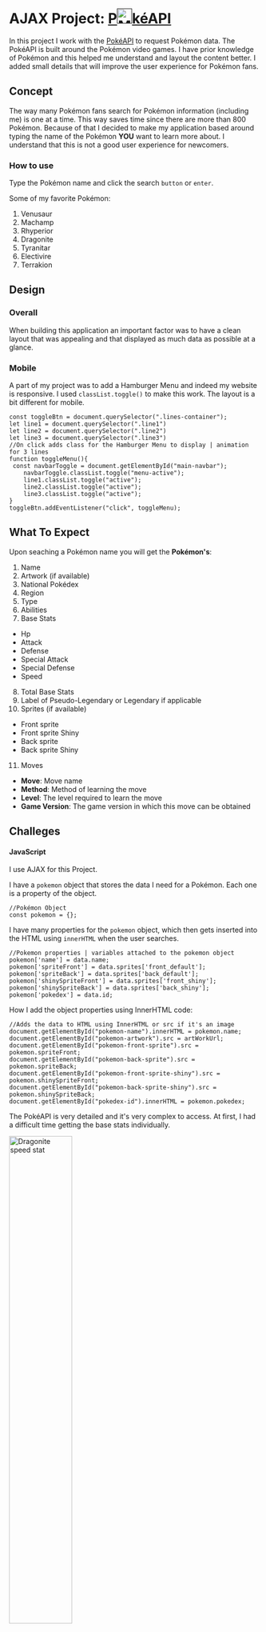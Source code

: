 # AJAX Project: [P<img src="images/pokeball-PNG-2d.png" alt="Mark down image" width="30">kéAPI]()

In this project I work with the [PokéAPI](https://pokeapi.co/) to request Pokémon data. The PokéAPI is built around the Pokémon video games. I have prior knowledge of Pokémon and this helped me understand and layout the content better. I added small details that will improve the user experience for Pokémon fans.

## Concept
The way many Pokémon fans search for Pokémon information (including me) is one at a time. This way saves time since there are more than 800 Pokémon. Because of that I decided to make my application based around typing the name of the Pokémon **YOU** want to learn more about. I understand that this is not a good user experience for newcomers. 

### How to use
Type the Pokémon name and click the search `button` or `enter`.

Some of my favorite Pokémon:
1. Venusaur
2. Machamp
3. Rhyperior
4. Dragonite
5. Tyranitar
6. Electivire
7. Terrakion

## Design
### Overall
When building this application an important factor was to have a clean layout that was appealing and that displayed as much data as possible at a glance.

### Mobile
A part of my project was to add a Hamburger Menu and indeed my website is responsive. I used `classList.toggle()` to make this work. The layout is a bit different for mobile.

```
const toggleBtn = document.querySelector(".lines-container");
let line1 = document.querySelector(".line1")
let line2 = document.querySelector(".line2")
let line3 = document.querySelector(".line3")
//On click adds class for the Hamburger Menu to display | animation for 3 lines
function toggleMenu(){
 const navbarToggle = document.getElementById("main-navbar");
	navbarToggle.classList.toggle("menu-active");
	line1.classList.toggle("active");
	line2.classList.toggle("active");
	line3.classList.toggle("active");
}
toggleBtn.addEventListener("click", toggleMenu);

```

## What To Expect
Upon seaching a Pokémon name you will get the **Pokémon's**:

1. Name
2. Artwork (if available)
3. National Pokédex
4. Region
5. Type
6. Abilities
7. Base Stats
 * Hp
 * Attack
 * Defense
 * Special Attack
 * Special Defense
 * Speed
8. Total Base Stats
9. Label of Pseudo-Legendary or Legendary if applicable
10. Sprites (if available)
 * Front sprite
 * Front sprite Shiny
 * Back sprite
 * Back sprite Shiny
11. Moves
 * **Move**: Move name
 * **Method**: Method of learning the move
 * **Level**: The level required to learn the move
 * **Game Version**: The game version in which this move can be obtained

## Challeges
#### JavaScript
I use AJAX for this Project.

I have a `pokemon` object that stores the data I need for a Pokémon. Each one is a property of the object.
```
//Pokémon Object
const pokemon = {};
```
I have many properties for the `pokemon` object, which then gets inserted into the HTML using `innerHTML` when the user searches.
```
//Pokemon properties | variables attached to the pokemon object 
pokemon['name'] = data.name;
pokemon['spriteFront'] = data.sprites['front_default'];
pokemon['spriteBack'] = data.sprites['back_default'];
pokemon['shinySpriteFront'] = data.sprites['front_shiny'];
pokemon['shinySpriteBack'] = data.sprites['back_shiny'];
pokemon['pokedex'] = data.id;
```
How I add the object properties using InnerHTML code:
```
//Adds the data to HTML using InnerHTML or src if it's an image
document.getElementById("pokemon-name").innerHTML = pokemon.name;
document.getElementById("pokemon-artwork").src = artWorkUrl;
document.getElementById("pokemon-front-sprite").src = pokemon.spriteFront;
document.getElementById("pokemon-back-sprite").src = pokemon.spriteBack;
document.getElementById("pokemon-front-sprite-shiny").src = pokemon.shinySpriteFront;
document.getElementById("pokemon-back-sprite-shiny").src = pokemon.shinySpriteBack;
document.getElementById("pokedex-id").innerHTML = pokemon.pokedex;
```
The PokéAPI is very detailed and it's very complex to access. At first, I had a difficult time getting the base stats individually.

<img src="images/pokeapi-base-stat-speed-data-map.png" alt="Dragonite speed stat" width="50%">

Using `map()` I finally got the base stats, but they are next to each other. I learned that the stats are in reverse order when compared to the Pokémon videos games and because of that I had to use `reverse()` at first. Using `<br>` made the data look more organized.

<img src="images/pokeapi-pikachu-base-stat-no-style.png" alt="Pikachu data no style" width="60%">

After some research I got each base stat individually shown below.

<img src="images/pokeapi-map-break-style-pikachu.png" alt="Data on pikachu using map" width="50%">

The JavaScript code below is for each individual base stat:
```
//Pokemon base stats
pokemon["baseHp"] = data.stats[5].base_stat;
pokemon["baseAttack"] = data.stats[4].base_stat;
pokemon["baseDefense"] = data.stats[3].base_stat;
pokemon["baseSpecialAttack"] = data.stats[2].base_stat;
pokemon["baseSpecialDefense"] = data.stats[1].base_stat;
pokemon["baseSpeed"] = data.stats[0].base_stat;
```
 I set a property to the `pokemon` object. For example:
```
pokemon['baseHP'] = data.stats[5].base_stats
```
Below is how i used `map()` to get data for the moves/game version table section. I am using a template literal to add `<li></li>` and `<br>` to move each data into a new line. The `li` goes inside my `ol` for styling reasons.
```
//Table row 4: displays the game version that the move belongs to
pokemon['gameVersion'] = data.moves.map(function(gameVersionMove, idx, pokemon){
return `<li>${gameVersionMove.version_group_details.map(versionGame => `<br>${versionGame.version_group.name}`).join("")}</li>`}).join("");
```

#### CSS
Styling the **Moves** section was very difficult because I was using ```map()``` to get all my data. It was my first time using `map` and later I would learn that template literals would be my solution to having each data as a column.

Pokémon: Ditto

|Move/s| Method | Level| Game Version| 
|----| ---- | --- | --- |
|Transform| level-up | 1 |ultra-sun-ultra-moon|

## For Pokémon Fans
### Pseudo Legendary and Legendary
As an extra touch, I label certain Pokémon based on their total base stats. 

**Pseudo-Legendary** is a term used on a Pokémon with a Total Base Stats of exactly 600. A few Pseudo-Legendary below:

* Dragonite
* Tyranitar
* Salamence
* Metagross
* Garchomp


**Legendary** is the strongest Pokémon tier, they have highest Total Base Stats. Their Total Base Stats has to be greater or equal to 601. They are often banned in the video game tournaments. A few legendary Pokémon below:

* Mewtwo
* Ho-oh
* Lugia
* Kyogre
* Groudon
* Rayquaza


I label them with an `if else` conditional statement.

```
//Checks for the total base stat and labels them Pseudo-Legendary or Legendary
let pokemonBaseLabel = document.querySelector(".pokemon-base-label")
if (sumOfBaseStats == "600"){
	pokemonBaseLabel.innerHTML = "Pseudo-Legendary";
	pokemonBaseLabel.style.color = "black";
	pokemonBaseLabel.style.backgroundColor = "rgb(0, 0, 0, 0.1)";
	pokemonBaseLabel.style.border = "1px solid #aaa";
} else if (sumOfBaseStats >= "601"){
	pokemonBaseLabel.innerHTML = "Legendary";
	pokemonBaseLabel.style.color = "white";
	pokemonBaseLabel.style.backgroundColor = "rgb(0, 0, 0, 0.6)";
	pokemonBaseLabel.style.border = "1px solid #aaa";
} else {
	pokemonBaseLabel.innerHTML = "";
	pokemonBaseLabel.style.color = "";
	pokemonBaseLabel.style.backgroundColor = "";
	pokemonBaseLabel.style.border = "";
}
```
### Base stat Label
Next to a Pokémon you can see a word. I label their base stats Low, Average, High, and Extreme. This helps point out if a stat is weak or strong. Here's the condition I added on each stat as an indicator.
```
//HP label
if (pokemon.baseHp <= "60"){
	hpGauge.style.backgroundColor = "#f52727";
	hpGauge.innerHTML = "Low";
} else if (pokemon.baseHp >= "61" && pokemon.baseHp < "90" ){
	hpGauge.style.backgroundColor = "#edcd40"
	hpGauge.innerHTML = "Average";
} else if (pokemon.baseHp >= "90" && pokemon.baseHp < "120"){
	hpGauge.style.backgroundColor = "#08c486";
	hpGauge.innerHTML = "High";
} else if(pokemon.baseHp >= "120"){
	hpGauge.style.backgroundColor = "#74a1a3";
	hpGauge.innerHTML = "Extreme";
} else{
	hpGauge.style.display = "none";
	hpGauge.innerHTML = "";
}
 ```
 
 ### Region
 This is the easiest way categorize each Pokémon from different region using their Pokédex Number.
 ```
//Checks for the Pokédex number to label a pokemon's region | generation
let pokemonRegion = document.getElementById("pokemon-region");
	if (pokemon.pokedex >= 1 && pokemon.pokedex <= 151){
			pokemonRegion.innerHTML = "Kanto | Generation I";
		} else if (pokemon.pokedex >= 152 && pokemon.pokedex <= 251){
			pokemonRegion.innerHTML = "Johto | Generation II";
		} else if (pokemon.pokedex >= 252 && pokemon.pokedex <= 386){
			pokemonRegion.innerHTML = "Hoenn | Generation III";
		} else if (pokemon.pokedex >= 387 && pokemon.pokedex <= 493){
			pokemonRegion.innerHTML = "Sinnoh | Generation IV";
		} else if (pokemon.pokedex >= 494 && pokemon.pokedex <= 649){
			pokemonRegion.innerHTML = "Unova | Generation V";
		} else if (pokemon.pokedex >= 650 && pokemon.pokedex <= 721){
			pokemonRegion.innerHTML = "Kalos | Generation VI";
		} else if (pokemon.pokedex >= 722 && pokemon.pokedex <= 808){
			pokemonRegion.innerHTML = "Alola | Generation VII";
		}
 ```
 ## Summary
 
 I enjoyed working on this Project and learning about API as well as the `map()` and while the API is missing some data it's very fun to use for practice.
 
 ---
 
#### @ 2020 Mark Gutiérrez